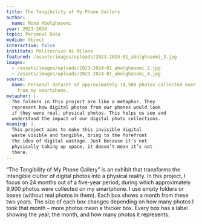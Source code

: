 ```yaml
---
title: The Tangibility of My Phone Gallery
author:
  name: Mona Abolghasemi
year: 2023-2024
topic: Personal Data
medium: Object
interactive: false
institute: Politecnico di Milano
featured: /assets/images/uploads/2023-2024-01_abolghasemi_3.jpg
images:
  - /assets/images/uploads/2023-2024-01_abolghasemi_2.jpg
  - /assets/images/uploads/2023-2024-01_abolghasemi_4.jpg
source:
  name: Personal dataset of approximately 14,500 photos collected over five years
    from my smartphone.
metaphor: |-
  The folders in this project are like a metaphor. They
  represent how digital photos from our phones would look
  if they were real, physical photos. This helps us see and
  understand the impact of our digital photo collections.
meaning: |-
  This project aims to make this invisible digital
  waste visible and tangible, bring to the forefront
  the idea of digital wastage. Just because it’s not
  physically taking up space, it doesn’t mean it’s not
  there.
---
```

“The Tangibility of My Phone Gallery” is an
exhibit that transforms the intangible clutter
of digital photos into a physical reality. In this
project, I focus on 24 months out of a five-year
period, during which approximately 9,900
photos were collected on my smartphone. I use
empty folders or boxes (without real photos in
them). Each box shows a month from these two
years. The size of each box changes depending
on how many photos I took that month – more
photos mean a thicker box. Every box has a label
showing the year, the month, and how many
photos it represents.